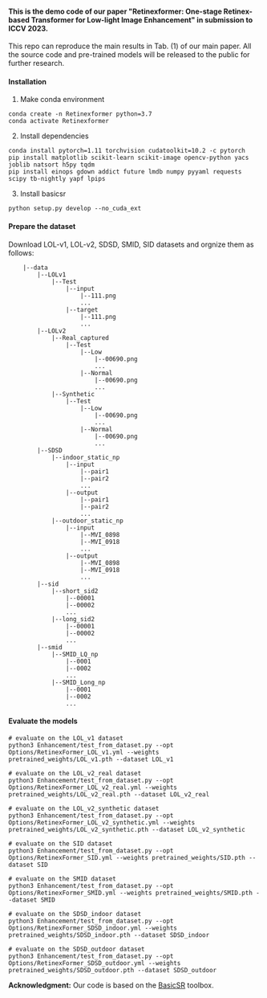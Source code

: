 #### This is the demo code of our paper "Retinexformer: One-stage Retinex-based Transformer for Low-light Image Enhancement" in submission to ICCV 2023.


This repo can reproduce the main results in Tab. (1) of our main paper.
All the source code and pre-trained models will be released to the public for further research.

#### Installation

1. Make conda environment
```
conda create -n Retinexformer python=3.7
conda activate Retinexformer
```

2. Install dependencies
```
conda install pytorch=1.11 torchvision cudatoolkit=10.2 -c pytorch
pip install matplotlib scikit-learn scikit-image opencv-python yacs joblib natsort h5py tqdm
pip install einops gdown addict future lmdb numpy pyyaml requests scipy tb-nightly yapf lpips
```

3. Install basicsr
```
python setup.py develop --no_cuda_ext
```

#### Prepare the dataset
Download LOL-v1, LOL-v2, SDSD, SMID, SID datasets and orgnize them as follows:

```
    |--data   
        |--LOLv1  
	        |--Test
                |--input
                    |--111.png
                    ...
                |--target
                    |--111.png
                    ...
        |--LOLv2
            |--Real_captured
                |--Test
                    |--Low
                        |--00690.png
                        ...
                    |--Normal
                        |--00690.png
                        ...
            |--Synthetic
                |--Test
                    |--Low
                        |--00690.png
                        ...
                    |--Normal
                        |--00690.png
                        ...
        |--SDSD
            |--indoor_static_np
                |--input
                    |--pair1
                    |--pair2
                    ...
                |--output
                    |--pair1
                    |--pair2
                    ...
            |--outdoor_static_np
                |--input
                    |--MVI_0898
                    |--MVI_0918
                    ...
                |--output
                    |--MVI_0898
                    |--MVI_0918
                    ...
        |--sid
            |--short_sid2
                |--00001
                |--00002
                ...
            |--long_sid2
                |--00001
                |--00002
                ...
        |--smid
            |--SMID_LQ_np
                |--0001
                |--0002
                ...
            |--SMID_Long_np
                |--0001
                |--0002
                ...
```

                    


#### Evaluate the models
```
# evaluate on the LOL_v1 dataset
python3 Enhancement/test_from_dataset.py --opt Options/RetinexFormer_LOL_v1.yml --weights pretrained_weights/LOL_v1.pth --dataset LOL_v1

# evaluate on the LOL_v2_real dataset
python3 Enhancement/test_from_dataset.py --opt Options/RetinexFormer_LOL_v2_real.yml --weights pretrained_weights/LOL_v2_real.pth --dataset LOL_v2_real

# evaluate on the LOL_v2_synthetic dataset
python3 Enhancement/test_from_dataset.py --opt Options/RetinexFormer_LOL_v2_synthetic.yml --weights pretrained_weights/LOL_v2_synthetic.pth --dataset LOL_v2_synthetic

# evaluate on the SID dataset
python3 Enhancement/test_from_dataset.py --opt Options/RetinexFormer_SID.yml --weights pretrained_weights/SID.pth --dataset SID

# evaluate on the SMID dataset
python3 Enhancement/test_from_dataset.py --opt Options/RetinexFormer_SMID.yml --weights pretrained_weights/SMID.pth --dataset SMID

# evaluate on the SDSD_indoor dataset
python3 Enhancement/test_from_dataset.py --opt Options/RetinexFormer_SDSD_indoor.yml --weights pretrained_weights/SDSD_indoor.pth --dataset SDSD_indoor

# evaluate on the SDSD_outdoor dataset
python3 Enhancement/test_from_dataset.py --opt Options/RetinexFormer_SDSD_outdoor.yml --weights pretrained_weights/SDSD_outdoor.pth --dataset SDSD_outdoor
```



**Acknowledgment:** Our code is based on the [BasicSR](https://github.com/xinntao/BasicSR) toolbox. 

